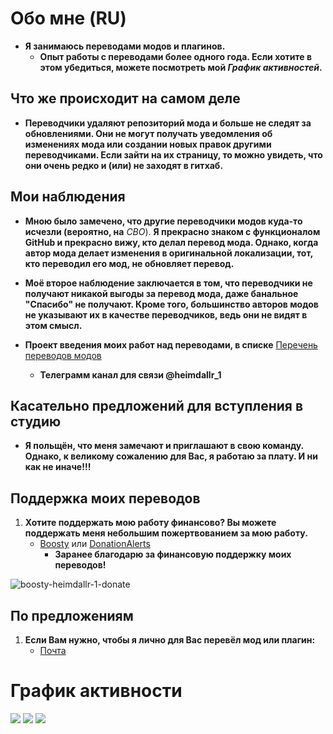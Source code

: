 # Обо мне (RU)
- **Я занимаюсь переводами модов и плагинов.**
   - **Опыт работы с переводами более одного года. Если хотите в этом убедиться, можете посмотреть мой _График активностей_.**

## Что же происходит на самом деле
- **Переводчики удаляют репозиторий мода и больше не следят за обновлениями. Они не могут получать уведомления об изменениях мода или создании новых правок другими переводчиками. Если зайти на их страницу, то можно увидеть, что они очень редко и (или) не заходят в гитхаб.**

## Мои наблюдения
- **Мною было замечено, что другие переводчики модов куда-то исчезли (вероятно, на** *СВО*). **Я прекрасно знаком с функционалом GitHub и прекрасно вижу, кто делал перевод мода. Однако, когда автор мода делает изменения в оригинальной локализации, тот, кто переводил его мод, не обновляет перевод.**
- **Моё второе наблюдение заключается в том, что переводчики не получают никакой выгоды за перевод мода, даже банальное "Спасибо" не получают. Кроме того, большинство авторов модов не указывают их в качестве переводчиков, ведь они не видят в этом смысл.**

- **Проект введения моих работ над переводами, в списке**
[Перечень переводов модов](https://github.com/users/Heimdallr-1/projects/1)
  - **Телеграмм канал для связи @heimdallr_1**

## Касательно предложений для вступления в студию
- **Я польщён, что меня замечают и приглашают в свою команду. Однако, к великому сожалению для Вас, я работаю за плату. И ни как не иначе!!!**

## Поддержка моих переводов
1. **Хотите поддержать мою работу финансово? Вы можете поддержать меня небольшим пожертвованием за мою работу.**
   - [Boosty](https://boosty.to/heimdallr-1) или [DonationAlerts](https://www.donationalerts.com/r/heimdallr1)
     - **Заранее благодарю за финансовую поддержку моих переводов!**

![boosty-heimdallr-1-donate](https://user-images.githubusercontent.com/41973639/234862226-0d6c7abf-4b20-4112-982c-c31e6e2da39a.png)

## По предложениям
1. **Если Вам нужно, чтобы я лично для Вас перевёл мод или плагин:**
   - [Почта](heimdallr196@gmail.com)

# График активности
![](http://github-profile-summary-cards.vercel.app/api/cards/profile-details?username=heimdallr-1&theme=vision_friendly_dark)
![](http://github-profile-summary-cards.vercel.app/api/cards/stats?username=heimdallr-1&theme=vision_friendly_dark)
![](http://github-profile-summary-cards.vercel.app/api/cards/productive-time?username=heimdallr-1&theme=vision_friendly_dark&utcOffset=8)
